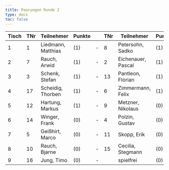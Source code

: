 ```yaml
---
title: Paarungen Runde 2
type: docs
toc: false
---
```


| Tisch | TNr | Teilnehmer         | Punkte |   | TNr | Teilnehmer         | Punkte | Ergebnis |
|-------|-----|--------------------|--------|---|-----|--------------------|--------|----------|
| 1     | 1   | Liedmann, Matthias | (1)    | - | 8   | Petersohn, Sadko   | (1)    | 1 - 0    |
| 2     | 7   | Rauch, Arwid       | (1)    | - | 2   | Eichenauer, Pascal | (1)    | 0 - 1    |
| 3     | 3   | Schenk, Stefan     | (1)    | - | 13  | Pantleon, Florian  | (1)    | 1 - 0    |
| 4     | 17  | Scheidig, Thorben  | (1)    | - | 6   | Zimmermann, Felix  | (1)    | 0 - 1    |
| 5     | 12  | Hartung, Markus    | (1)    | - | 9   | Metzner, Nikolaus  | (0)    | 1 - 0    |
| 6     | 14  | Winger, Frank      | (0)    | - | 4   | Polzin, Gustav     | (0)    | 0 - 1    |
| 7     | 5   | Geißhirt, Marco    | (0)    | - | 11  | Skopp, Erik        | (0)    | 1 - 0    |
| 8     | 10  | Rauch, Bjarne      | (0)    | - | 15  | Cecilia, Stegmann  | (0)    | 1 - 0    |
| 9     | 16  | Jung, Timo         | (0)    | - |     | spielfrei          | (0)    | +        |